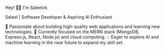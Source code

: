 Hey! 👋🏼 I'm Saleelvk

Saleel | Software Developer & Aspiring AI Enthusiast

🚀 Passionate about building high-quality web applications and learning new technologies.
🔧 Currently focused on the MERN stack (MongoDB, Express.js, React, Node.js) and cloud computing.
💡 Eager to explore AI and machine learning in the near future to expand my skill set.